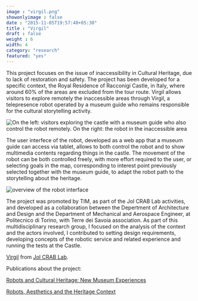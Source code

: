 ```yaml
---
image : "virgil.png"
showonlyimage : false
date : "2015-11-05T19:57:40+05:30"
title : "Virgil"
draft : false
weight : 6
width: 4
category: "research"
featured: "yes"
---
```



<!--more-->

This project focuses on the issue of inaccessibility in Cultural Heritage, due to lack of restoration and safety. The project has been developed for a specific context, the Royal Residence of Racconigi Castle, in Italy, where around 60% of the areas are excluded from the tour route. Virgil allows visitors to explore remotely the inaccessible areas through Virgil, a telepresence robot operated by a museum guide who remains responsible for the cultural storytelling activity.

![On the left: visitors exploring the castle with a museum guide who also control the robot remotely. On the right: the robot in the inaccessible area](/img/virgil3.png)

The user interfece of the robot, developed as a web app that a museum guide can access via tablet, allows to both control the robot and to show multimedia contents regarding things in the castle. The movement of the robot can be both controlled freely, with more effort required to the user, or selecting goals in the map, corresponding to interest point previously selected together with the museum guide, to adapt the robot path to the storytelling about the heritage.

![overview of the robot interface](/img/virgil2.png)

The project was promoted by TIM, as part of the Jol CRAB Lab activities, and developed as a collaboration between the Depertment of Architecture and Design and the Department of Mechanical and Aerospace Engineer, at Politecnico di Torino, with  Terre dei Savoia association. As part of this multidisciplinary research group, I focused on the analysis of the context and the actors involved, I contributed to setting design requirements, developing concepts of the robotic service and related experience and running the tests at the Castle.

<p><a href="https://www.youtube.com/watch?v=8_Y1gduXhMs&feature=emb_title">Virgil</a> from <a href="https://www.youtube.com/watch?v=8_Y1gduXhMs&feature=emb_title">Jol CRAB Lab</a>.</p>




Publications about the project:

[Robots and Cultural Heritage: New Museum Experiences](http://artes.ucp.pt/citarj/article/view/158)

[Robots, Aesthetics and the Heritage Context](http://interactions.acm.org/archive/view/september-october-2017/robots-aesthetics-and-the-heritage-context)

